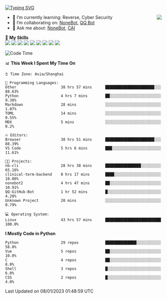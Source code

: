 [![Typing SVG](https://readme-typing-svg.herokuapp.com?size=25&duration=2500&color=8C43EA&vCenter=true&width=200&height=40&lines=Hi+there+%F0%9F%91%8B%F0%9F%8F%BB;I'm+yanyongyu)](https://git.io/typing-svg)

<a href="#">
  <img align="right" src="https://github-readme-stats.vercel.app/api?username=yanyongyu&count_private=true&show_icons=true&bg_color=15,f2f7fd,E0EAFC" />
</a>

- 🌱 I’m currently learning: Reverse, Cyber Security
- 👯 I’m collaborating on: [NoneBot](https://github.com/nonebot), [QQ Bot](https://github.com/Mrs4s/go-cqhttp)
- 💬 Ask me about: [NoneBot](https://github.com/nonebot), [CAI](https://github.com/cscs181/CAI)

🌟 **My Skills**  
![](https://img.shields.io/badge/-Python-3e74a2?style=flat-square&logo=Python&logoColor=fff)
![](https://img.shields.io/badge/-Node.js-339933?style=flat-square&logo=Node.js&logoColor=fff)
![](https://img.shields.io/badge/-Vue-4fc08d?style=flat-square&logo=Vue.js&logoColor=fff)
![](https://img.shields.io/badge/-React-2d98ce?style=flat-square&logo=React&logoColor=fff)
![](https://img.shields.io/badge/-Docker-2496ED?style=flat-square&logo=Docker&logoColor=fff)
![](https://img.shields.io/badge/-Linux-000000?style=flat-square&logo=Linux&logoColor=fff)
![](https://img.shields.io/badge/-MySQL-4479A1?style=flat-square&logo=MySQL&logoColor=fff)
![](https://img.shields.io/badge/-Redis-DC382D?style=flat-square&logo=Redis&logoColor=fff)
![](https://img.shields.io/badge/-MongoDB-47A248?style=flat-square&logo=MongoDB&logoColor=fff)

<!--START_SECTION:waka-->
![Code Time](http://img.shields.io/badge/Code%20Time-3%2C532%20hrs%2047%20mins-blue)

📊 **This Week I Spent My Time On** 

```text
⌚︎ Time Zone: Asia/Shanghai

💬 Programming Languages: 
Other                    38 hrs 57 mins      ██████████████████████░░░   88.63% 
Python                   4 hrs 7 mins        ██░░░░░░░░░░░░░░░░░░░░░░░   9.38% 
Markdown                 28 mins             ░░░░░░░░░░░░░░░░░░░░░░░░░   1.07% 
TOML                     14 mins             ░░░░░░░░░░░░░░░░░░░░░░░░░   0.55% 
MDX                      5 mins              ░░░░░░░░░░░░░░░░░░░░░░░░░   0.2%

🔥 Editors: 
Browser                  38 hrs 51 mins      ██████████████████████░░░   88.39% 
VS Code                  5 hrs 6 mins        ███░░░░░░░░░░░░░░░░░░░░░░   11.61%

🐱‍💻 Projects: 
nb-cli                   28 hrs 38 mins      ████████████████░░░░░░░░░   65.16% 
clinical-term-backend    8 hrs 17 mins       ████░░░░░░░░░░░░░░░░░░░░░   18.86% 
nonebot2                 4 hrs 47 mins       ██░░░░░░░░░░░░░░░░░░░░░░░   10.91% 
QQ-GitHub-Bot            1 hr 52 mins        █░░░░░░░░░░░░░░░░░░░░░░░░   4.28% 
Unknown Project          20 mins             ░░░░░░░░░░░░░░░░░░░░░░░░░   0.79%

💻 Operating System: 
Linux                    43 hrs 57 mins      █████████████████████████   100.0%

```

**I Mostly Code in Python** 

```text
Python                   29 repos            ██████████████░░░░░░░░░░░   58.0% 
Vue                      5 repos             ██░░░░░░░░░░░░░░░░░░░░░░░   10.0% 
C                        4 repos             ██░░░░░░░░░░░░░░░░░░░░░░░   8.0% 
Shell                    3 repos             █░░░░░░░░░░░░░░░░░░░░░░░░   6.0% 
CSS                      2 repos             █░░░░░░░░░░░░░░░░░░░░░░░░   4.0%

```



 Last Updated on 08/01/2023 01:48:59 UTC
<!--END_SECTION:waka-->
